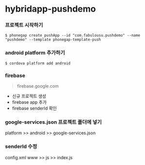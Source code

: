 # hybridapp-pushdemo

### 프로젝트 시작하기

```
$ phonegap create pushApp --id "com.fabulousu.pushdemo" --name "pushdemo" --template phonegap-template-push
```

### android platform 추가하기
```
$ cordova platform add android
```

### firebase 
> firebase.google.com
* 신규 프로젝트 생성
* firebase app 추가
* firebase senderId 확인

### google-services.json 프로젝트 폴더에 넣기
platform >> android >> google-services.json

### senderId 수정
config.xml
www >> js >> index.js 


